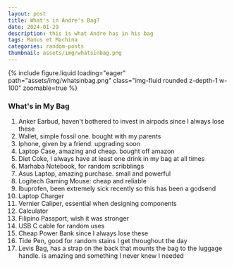```yaml
---
layout: post
title: What's in Andre's Bag?
date: 2024-01-29
description: this is what Andre has in his bag
tags: Manus et Machina
categories: random-posts
thumbnail: assets/img/whatsinbag.png
---
```

<div class="row mt-3">
    <div class="col-12">
        {% include figure.liquid loading="eager" path="assets/img/whatsinbag.png" class="img-fluid rounded z-depth-1 w-100" zoomable=true %}
    </div>
</div>

<div class="row mt-3">
    <div class="col-12">
        <h3>What's in My Bag</h3>
        <ol>
            <li>Anker Earbud, haven't bothered to invest in airpods since I always lose these</li>
            <li>Wallet, simple fossil one. bought with my parents</li>
            <li>Iphone, given by a friend. upgrading soon</li>
            <li>Laptop Case, amazing and cheap. bought off amazon</li>
            <li>Diet Coke, I always have at least one drink in my bag at all times</li>
            <li>Marhaba Notebook, for random scribblings</li>
            <li>Asus Laptop, amazing purchase. small and powerful</li>
            <li>Logitech Gaming Mouse: cheap and reliable</li>
            <li>Ibuprofen, been extremely sick recently so this has been a godsend</li>
            <li>Laptop Charger</li>
            <li>Vernier Caliper, essential when designing components</li>
            <li>Calculator</li>
            <li>Filipino Passport, wish it was stronger</li>
            <li>USB C cable for random uses</li>
            <li>Cheap Power Bank since I always lose these</li>
            <li>Tide Pen, good for random stains I get throughout the day</li>
            <li>Levis Bag, has a strap on the back that mounts the bag to the luggage handle. is amazing and something I never knew I needed</li>
        </ul>
    </div>
</div>

